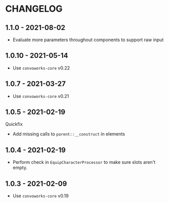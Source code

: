 # CHANGELOG

## 1.1.0 - 2021-08-02

* Evaluate more parameters throughout components to support raw input

## 1.0.10 - 2021-05-14

* Use `convoworks-core` v0.22

## 1.0.7 - 2021-03-27

* Use `convoworks-core` v0.21

## 1.0.5 - 2021-02-19

Quickfix

* Add missing calls to `parent::__construct` in elements

## 1.0.4 - 2021-02-19

* Perform check in `EquipCharacterProcessor` to make sure slots aren't empty.

## 1.0.3 - 2021-02-09

* Use `convoworks-core` v0.19

